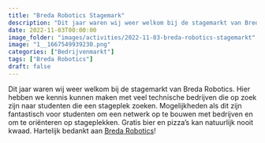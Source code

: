 ```yaml
---
title: "Breda Robotics Stagemark"
description: "Dit jaar waren wij weer welkom bij de stagemarkt van Breda Robotics."
date: 2022-11-03T00:00:00
image_folder: "images/activities/2022-11-03-breda-robotics-stagemarkt"
image: "1__1667549939230.png"
categories: ["Bedrijvenmarkt"]
tags: ["Breda Robotics"]
draft: false
---
```


Dit jaar waren wij weer welkom bij de stagemarkt van Breda Robotics. Hier hebben we kennis kunnen maken met veel technische bedrijven die op zoek zijn naar studenten die een stageplek zoeken. Mogelijkheden als dit zijn fantastisch voor studenten om een netwerk op te bouwen met bedrijven en om te oriënteren op stageplekken. Gratis bier en pizza’s kan natuurlijk nooit kwaad. Hartelijk bedankt aan [Breda Robotics](https://www.breda-robotics.nl)!